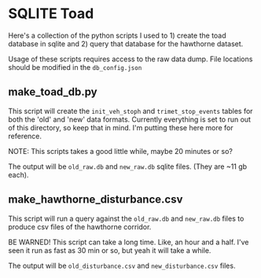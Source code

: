 # SQLITE Toad
Here's a collection of the python scripts I used to 1) create the toad database in sqlite and 2) query that database for the hawthorne dataset.

Usage of these scripts requires access to the raw data dump. File locations should be modified in the `db_config.json`

## make_toad_db.py
This script will create the `init_veh_stoph` and `trimet_stop_events` tables for both the 'old' and 'new' data formats. Currently everything is set to run out of this directory, so keep that in mind. I'm putting these here more for reference.

NOTE: This scripts takes a good little while, maybe 20 minutes or so?

The output will be `old_raw.db` and `new_raw.db` sqlite files. (They are ~11 gb each).

## make_hawthorne_disturbance.csv
This script will run a query against the `old_raw.db` and `new_raw.db` files to produce csv files of the hawthorne corridor.

BE WARNED! This script can take a long time. Like, an hour and a half. I've seen it run as fast as 30 min or so, but yeah it will take a while. 

The output will be `old_disturbance.csv` and `new_disturbance.csv` files.